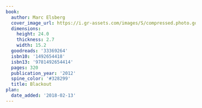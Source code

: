 ```yaml
---
book:
  author: Marc Elsberg
  cover_image_url: https://i.gr-assets.com/images/S/compressed.photo.goodreads.com/books/1482181567l/33369264._SX98_.jpg
  dimensions:
    height: 24.0
    thickness: 2.7
    width: 15.2
  goodreads: '33369264'
  isbn10: '1492654418'
  isbn13: '9781492654414'
  pages: 320
  publication_year: '2012'
  spine_color: '#328299'
  title: Blackout
plan:
  date_added: '2018-02-13'
---
```

